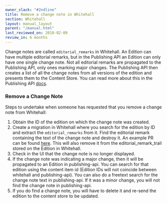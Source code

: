 ```yaml
---
owner_slack: "#2ndline"
title: Remove a change note in Whitehall
section: Whitehall
layout: manual_layout
parent: "/manual.html"
last_reviewed_on: 2018-02-09
review_in: 6 months
---
```


Change notes are called `editorial_remarks` in Whitehall. An Edition can 
have multiple editorial remarks, but in the Publishing API an Edition can 
only have one single change note. Not all editorial remarks are propagated 
to the Publishing API, only ones marking major changes. The Publishing API 
then creates a list of all the change notes from all versions of the edition
and presents them to the Content Store. You can read more about this in the 
Publishing API [docs](https://docs.publishing.service.gov.uk/apis/publishing-api/model.html#changenote).

### Remove a Change Note

Steps to undertake when someone has requested that you remove a change note 
from Whitehall: 

1. Obtain the ID of the edition on which the change note was created. 
1. Create a migration in Whitehall where you search for the edition by ID 
and extract the `editorial_remarks` from it. Find the editorial remark 
containing the text of the change note and destroy it. An example PR can 
be found [here](https://github.com/alphagov/whitehall/pull/3762/files#diff-4beba2c08746b9f02186f396b3cc1df0R17). 
This will also remove it from the editorial_remark_trail stored on the Edition 
in Whitehall.
1. Check in the UI that the change note is no longer displayed. 
1. If the change note was indicating a major change, then it will be propagated 
to an Edition in publishing-api. You can search for that edition using the content 
item id (Edition IDs will not coincide between whitehall and
publishing-api). You can also do a freetext search for the change note text in
publishing-api. If it was a minor change, you will not find the change note in 
publishing-api. 
1. If you do find a change note, you will have to delete it and re-send 
the edition to the content store to be updated. 

